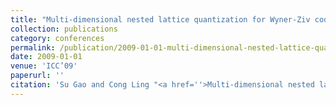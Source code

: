 ```yaml
---
title: "Multi-dimensional nested lattice quantization for Wyner-Ziv coding"
collection: publications
category: conferences
permalink: /publication/2009-01-01-multi-dimensional-nested-lattice-quantization-for-wyner-ziv-coding
date: 2009-01-01
venue: 'ICC’09'
paperurl: ''
citation: 'Su Gao and Cong Ling "<a href=''>Multi-dimensional nested lattice quantization for Wyner-Ziv coding</a>", ICC’09, Dresden, Germany.'
---
```

